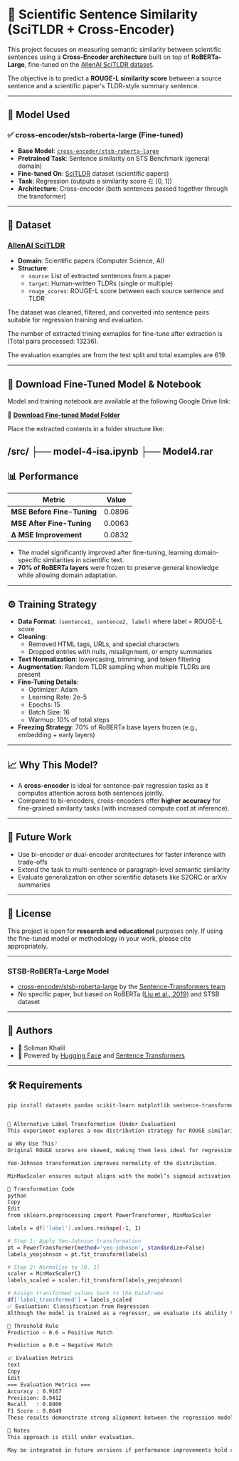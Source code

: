 # 🔬 Scientific Sentence Similarity (SciTLDR + Cross-Encoder)

This project focuses on measuring semantic similarity between scientific sentences using a **Cross-Encoder architecture** built on top of **RoBERTa-Large**, fine-tuned on the [AllenAI SciTLDR dataset](https://huggingface.co/datasets/allenai/scitldr).

The objective is to predict a **ROUGE-L similarity score** between a source sentence and a scientific paper's TLDR-style summary sentence.

---

## 🧠 Model Used

### ✅ cross-encoder/stsb-roberta-large (Fine-tuned)

- **Base Model**: [`cross-encoder/stsb-roberta-large`](https://huggingface.co/cross-encoder/stsb-roberta-large)
- **Pretrained Task**: Sentence similarity on STS Benchmark (general domain)
- **Fine-tuned On**: [SciTLDR](https://huggingface.co/datasets/allenai/scitldr) dataset (scientific papers)
- **Task**: Regression (outputs a similarity score ∈ [0, 1])
- **Architecture**: Cross-encoder (both sentences passed together through the transformer)

---

## 📂 Dataset

### [AllenAI SciTLDR](https://huggingface.co/datasets/allenai/scitldr)

- **Domain**: Scientific papers (Computer Science, AI)
- **Structure**:
  - `source`: List of extracted sentences from a paper
  - `target`: Human-written TLDRs (single or multiple)
  - `rouge_scores`: ROUGE-L score between each source sentence and TLDR


The dataset was cleaned, filtered, and converted into sentence pairs suitable for regression training and evaluation.

The number of extracted trining exmaples for fine-tune after extraction is (Total pairs processed: 13236).

The evaluation examples are from the test split and total examples are 619.

---

## 🔗 Download Fine-Tuned Model & Notebook

Model and training notebook are available at the following Google Drive link:

📁 **[Download Fine-tuned Model Folder](https://drive.google.com/drive/folders/1cjlEGUWfSdFMzCa2E7YD6bhdCTJc8C07?usp=sharing)**

Place the extracted contents in a folder structure like:

/src/
├── model-4-isa.ipynb
├── Model4.rar
---

## 📊 Performance

| Metric                    | Value   |
|---------------------------|---------|
| **MSE Before Fine-Tuning** | 0.0896  |
| **MSE After Fine-Tuning**  | 0.0063  |
| **Δ MSE Improvement**      | 0.0832  |

- The model significantly improved after fine-tuning, learning domain-specific similarities in scientific text.
- **70% of RoBERTa layers** were frozen to preserve general knowledge while allowing domain adaptation.

---

## ⚙️ Training Strategy

- **Data Format**: `(sentence1, sentence2, label)` where label = ROUGE-L score
- **Cleaning**:
  - Removed HTML tags, URLs, and special characters
  - Dropped entries with nulls, misalignment, or empty summaries
- **Text Normalization**: lowercasing, trimming, and token filtering
- **Augmentation**: Random TLDR sampling when multiple TLDRs are present
- **Fine-Tuning Details**:
  - Optimizer: Adam
  - Learning Rate: 2e-5
  - Epochs: 15
  - Batch Size: 16
  - Warmup: 10% of total steps
- **Freezing Strategy**: 70% of RoBERTa base layers frozen (e.g., embedding + early layers)

---

## 📈 Why This Model?

- A **cross-encoder** is ideal for sentence-pair regression tasks as it computes attention across both sentences jointly.
- Compared to bi-encoders, cross-encoders offer **higher accuracy** for fine-grained similarity tasks (with increased compute cost at inference).

---

## 🔮 Future Work

- Use bi-encoder or dual-encoder architectures for faster inference with trade-offs
- Extend the task to multi-sentence or paragraph-level semantic similarity
- Evaluate generalization on other scientific datasets like S2ORC or arXiv summaries

---

## 📝 License

This project is open for **research and educational** purposes only. If using the fine-tuned model or methodology in your work, please cite appropriately.

---


### STSB-RoBERTa-Large Model

- [cross-encoder/stsb-roberta-large](https://huggingface.co/cross-encoder/stsb-roberta-large) by the [Sentence-Transformers team](https://www.sbert.net/)
- No specific paper, but based on RoBERTa ([Liu et al., 2019](https://arxiv.org/abs/1907.11692)) and STSB dataset

---

## 🧠 Authors

- 🔬 Soliman Khalil  
- 🤖 Powered by [Hugging Face](https://huggingface.co) and [Sentence Transformers](https://www.sbert.net/)

---

## 🛠 Requirements

```bash
pip install datasets pandas scikit-learn matplotlib sentence-transformers


🧪 Alternative Label Transformation (Under Evaluation)
This experiment explores a new distribution strategy for ROUGE similarity scores used as regression targets. Instead of using raw ROUGE scores, we apply a combination of Yeo-Johnson transformation followed by Min-Max scaling to normalize the labels to the range [0, 1].

📊 Why Use This?
Original ROUGE scores are skewed, making them less ideal for regression tasks.

Yeo-Johnson transformation improves normality of the distribution.

MinMaxScaler ensures output aligns with the model’s sigmoid activation (range [0, 1]).

🧬 Transformation Code
python
Copy
Edit
from sklearn.preprocessing import PowerTransformer, MinMaxScaler

labels = df['label'].values.reshape(-1, 1)

# Step 1: Apply Yeo-Johnson transformation
pt = PowerTransformer(method='yeo-johnson', standardize=False)
labels_yeojohnson = pt.fit_transform(labels)

# Step 2: Normalize to [0, 1]
scaler = MinMaxScaler()
labels_scaled = scaler.fit_transform(labels_yeojohnson)

# Assign transformed values back to the DataFrame
df['label_transformed'] = labels_scaled
✅ Evaluation: Classification from Regression
Although the model is trained as a regressor, we evaluate its ability to distinguish relevant sentence pairs using a threshold-based classification.

🔹 Threshold Rule
Prediction > 0.6 → Positive Match

Prediction ≤ 0.6 → Negative Match

📈 Evaluation Metrics
text
Copy
Edit
=== Evaluation Metrics ===
Accuracy : 0.9167
Precision: 0.9412
Recall   : 0.8000
F1 Score : 0.8649
These results demonstrate strong alignment between the regression model’s outputs and a binary classification perspective.

📂 Notes
This approach is still under evaluation.

May be integrated in future versions if performance improvements hold consistently.
